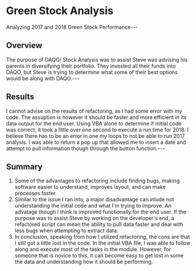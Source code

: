 # Green Stock Analysis
Analyzing 2017 and 2018 Green Stock Performance---
## Overview
The purpose of DAQO/ Stock Analysis was to assist Steve was advising his parents in diversifying their portfolio. They invested all their funds into DAQO, but Steve is trying to determine what some of their best options would be along with DAQO.---
## Results
I cannot advise on the results of refactoring, as I had some error with my code. The assuption is however it should be faster and more efficient in its data output for the end user. Using VBA alone to determine if initial code was correct, it took a little over one second to execute a run time for 2018. I believe there has to be an error in one my loops to not be able to run 2017 analysis. I was able to return a pop up that allowed me to insert a date and attempt to pull information though through the button function.---
## Summary
1. Some of the advantages to refactoring include finding bugs, making software easier to understand, improves layout, and can make processes faster.
2. Similar to the issue I ran into, a major disadvantage can inlude not understanding the initial code and what I'm trying to improve. An advatage though I think is improved functionally for the end user. If the purpose was to assist Steve by working on the developer's end, a refactored script can mean the ability to pull data faster and deal with less bugs when attempting to extract data.
3. In conclusion, speaking from how I utilized refactoring, the cons are that I still got a little lost in the code. In the initial VBA file, I was able to follow along and execute most of the tasks in the module. However, for someone that is novice to this, it can become easy to get lost in some the data and understanding how it should be performing. 
